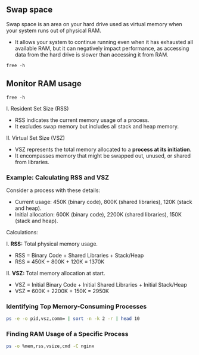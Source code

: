 
## Swap space

Swap space is an area on your hard drive used as virtual memory when your system runs out of physical RAM. 
- It allows your system to continue running even when it has exhausted all available RAM, but it can negatively impact performance, as accessing data from the hard drive is slower than accessing it from RAM.

```
free -h
```

## Monitor RAM usage
`free -h`

I. Resident Set Size (RSS)
- RSS indicates the current memory usage of a process.
- It excludes swap memory but includes all stack and heap memory.

II. Virtual Set Size (VSZ)
- VSZ represents the total memory allocated to a **process at its initiation**.
- It encompasses memory that might be swapped out, unused, or shared from libraries.

### Example: Calculating RSS and VSZ

Consider a process with these details:

- Current usage: 450K (binary code), 800K (shared libraries), 120K (stack and heap).
- Initial allocation: 600K (binary code), 2200K (shared libraries), 150K (stack and heap).

Calculations:

I. **RSS:** Total physical memory usage.

- RSS = Binary Code + Shared Libraries + Stack/Heap
- RSS = 450K + 800K + 120K = 1370K

II. **VSZ:** Total memory allocation at start.

- VSZ = Initial Binary Code + Initial Shared Libraries + Initial Stack/Heap
- VSZ = 600K + 2200K + 150K = 2950K

### Identifying Top Memory-Consuming Processes

```bash
ps -e -o pid,vsz,comm= | sort -n -k 2 -r | head 10
```

### Finding RAM Usage of a Specific Process

```bash
ps -o %mem,rss,vsize,cmd -C nginx
```
